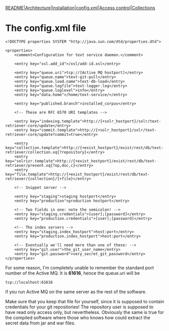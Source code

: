 [README](README.md)|[Architecture](ARCHITECTURE.md)|[Installation](INSTALL.md)|[config.xml](CONFIG.md)|[Access control](./htaccess/README.md)|[Collections](./collections/README.md)

# The config.xml file

```
<!DOCTYPE properties SYSTEM "http://java.sun.com/dtd/properties.dtd">

<properties>
    <comment>Configuration for text service daemon.</comment>

    <entry key="xsl.add_id">/xsl/add-id.xsl</entry>

    <entry key="queue.uri">tcp://[Active MQ hostport]</entry>
    <entry key="queue.name">text-git-pull</entry>
    <entry key="queue.load.name">text-db-load</entry>
    <entry key="queue.logfile">text-logger.log</entry>
    <entry key="queue.loglevel">info</entry>
    <entry key="data.home">/home/text-service/</entry>

    <entry key="published.branch">installed_corpus</entry>

    <!-- These are RFC 6570 URI templates -->
    
    <entry key="indexing.template">http://{+solr_hostport}/solr/text-retriever-core/update</entry>
    <entry key="commit.template">http://{+solr_hostport}/solr/text-retriever-core/update?commit=true</entry>

    <entry key="collection.template">http://{+exist_hostport}/exist/rest/db/text-retriever/collection.xq{?repository}</entry>
    <entry key="solrizr.template">http://{+exist_hostport}/exist/rest/db/text-retriever/present.xq{?op,doc,c}</entry>
    <entry key="file.template">http://{+exist_hostport}/exist/rest/db/text-retriever/{collection}/{+file}</entry>

    <!-- Snippet server -->

    <entry key="staging">staging hostport</entry>
    <entry key="production">production hostport</entry>

    <!-- Two fields in one: note the semicolon! -->
    <entry key="staging.credentials">[user];[password]</entry>
    <entry key="production.credentials">[user];[password]</entry>

    <!-- The index servers -->
    <entry key="staging.index_hostport">host:port</entry>
    <entry key="production.index_hostport">host:port</entry>

    <!-- Eventually we'll need more than one of these: -->
    <entry key="git.user">the_git_user_name</entry>
    <entry key="git.password">very_secret_git_password</entry>
</properties>

```

For some reason, I'm completely unable to remember the standard port number of the
Active MQ. It is __61616__, hence the queue.uri will be

```
tcp://localhost:61616
```

if you run Active MQ on the same server as the rest of the software.

Make sure that you keep that file for yourself, since it is supposed to
contain credentials for your git repositories! The repository user is
supposed to have read only access only, but nevertheless. Obviously
the same is true for the compiled software where those who knows how
could extract the secret data from jar and war files.
